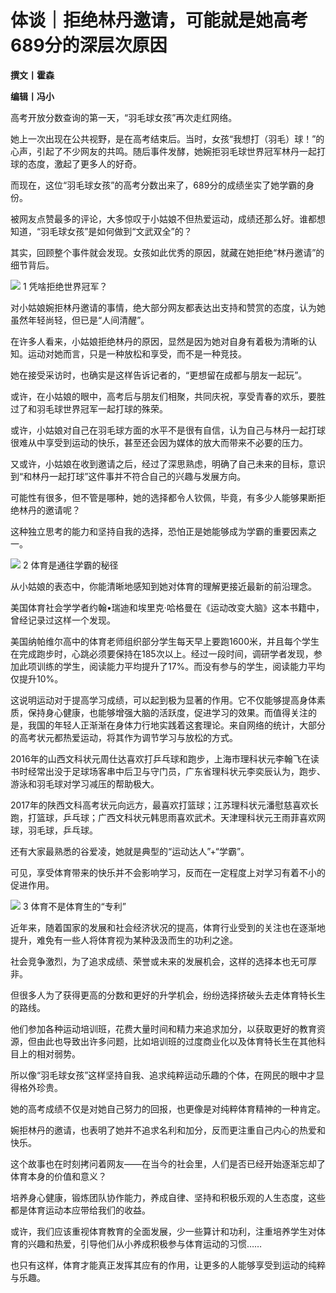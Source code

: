

# 体谈｜拒绝林丹邀请，可能就是她高考689分的深层次原因

**撰文丨霍森**

**编辑丨冯小**

高考开放分数查询的第一天，“羽毛球女孩”再次走红网络。

她上一次出现在公共视野，是在高考结束后。当时，女孩“我想打（羽毛）球！”的心声，引起了不少网友的共鸣。随后事件发酵，她婉拒羽毛球世界冠军林丹一起打球的态度，激起了更多人的好奇。

而现在，这位“羽毛球女孩”的高考分数出来了，689分的成绩坐实了她学霸的身份。

被网友点赞最多的评论，大多惊叹于小姑娘不但热爱运动，成绩还那么好。谁都想知道，“羽毛球女孩”是如何做到“文武双全”的？

其实，回顾整个事件就会发现。女孩如此优秀的原因，就藏在她拒绝“林丹邀请”的细节背后。

![](https://inews.gtimg.com/news_bt/OV7pDVFLfDYUhT_rXf1pb5md7dBksmiLAF59wJlFdYXLgAA/1000)
1 凭啥拒绝世界冠军？

对小姑娘婉拒林丹邀请的事情，绝大部分网友都表达出支持和赞赏的态度，认为她虽然年轻尚轻，但已是“人间清醒”。

在许多人看来，小姑娘拒绝林丹的原因，显然是因为她对自身有着极为清晰的认知。运动对她而言，只是一种放松和享受，而不是一种竞技。

她在接受采访时，也确实是这样告诉记者的，“更想留在成都与朋友一起玩”。

或许，在小姑娘的眼中，高考后与朋友们相聚，共同庆祝，享受青春的欢乐，要胜过了和羽毛球世界冠军一起打球的殊荣。

或许，小姑娘对自己在羽毛球方面的水平不是很有自信，认为自己与林丹一起打球很难从中享受到运动的快乐，甚至还会因为媒体的放大而带来不必要的压力。

又或许，小姑娘在收到邀请之后，经过了深思熟虑，明确了自己未来的目标，意识到“和林丹一起打球”这件事并不符合自己的兴趣与发展方向。

可能性有很多，但不管是哪种，她的选择都令人钦佩，毕竟，有多少人能够果断拒绝林丹的邀请呢？

这种独立思考的能力和坚持自我的选择，恐怕正是她能够成为学霸的重要因素之一。

![](https://inews.gtimg.com/news_bt/OmN8O_fcMa76n0oDypiX82BChjJTScyG7xkD_FsxTEMSUAA/1000)
2 体育是通往学霸的秘径

从小姑娘的表态中，你能清晰地感知到她对体育的理解更接近最新的前沿理念。

美国体育社会学学者约翰•瑞迪和埃里克·哈格曼在《运动改变大脑》这本书籍中，曾经记录过这样一个发现。

美国纳帕维尔高中的体育老师组织部分学生每天早上要跑1600米，并且每个学生在完成跑步时，心跳必须要保持在185次以上。经过一段时间，调研学者发现，参加此项训练的学生，阅读能力平均提升了17%。而没有参与的学生，阅读能力平均仅提升10%。

这说明运动对于提高学习成绩，可以起到极为显著的作用。它不仅能够提高身体素质，保持身心健康，也能够增强大脑的活跃度，促进学习的效果。而值得关注的是，我国的年轻人正渐渐在身体力行地实践着这套理论。来自网络的统计，大部分的高考状元都热爱运动，将其作为调节学习与放松的方式。

2016年的山西文科状元周仕达喜欢打乒乓球和跑步，上海市理科状元李翰飞在读书时经常出没于足球场客串中后卫与守门员，广东省理科状元李奕辰认为，跑步、游泳和羽毛球对学习减压的帮助极大。

2017年的陕西文科高考状元向远方，最喜欢打篮球；江苏理科状元潘慰慈喜欢长跑，打篮球，乒乓球；广西文科状元韩思雨喜欢武术。天津理科状元王雨菲喜欢网球，羽毛球，乒乓球。

还有大家最熟悉的谷爱凌，她就是典型的“运动达人”+“学霸”。

可见，享受体育带来的快乐并不会影响学习，反而在一定程度上对学习有着不小的促进作用。

![](https://inews.gtimg.com/news_bt/O2incyeDWC4Dyykv2syTL520FYHbaF7iDZ-hy-zeVfMswAA/1000)
3 体育不是体育生的“专利”

近年来，随着国家的发展和社会经济状况的提高，体育行业受到的关注也在逐渐地提升，难免有一些人将体育视为某种汲汲而生的功利之途。

社会竞争激烈，为了追求成绩、荣誉或未来的发展机会，这样的选择本也无可厚非。

但很多人为了获得更高的分数和更好的升学机会，纷纷选择挤破头去走体育特长生的路线。

他们参加各种运动培训班，花费大量时间和精力来追求加分，以获取更好的教育资源，但由此也导致出许多问题，比如培训班的过度商业化以及体育特长生在其他科目上的相对弱势。

所以像“羽毛球女孩”这样坚持自我、追求纯粹运动乐趣的个体，在网民的眼中才显得格外珍贵。

她的高考成绩不仅是对她自己努力的回报，也更像是对纯粹体育精神的一种肯定。

婉拒林丹的邀请，也表明了她并不追求名利和加分，反而更注重自己内心的热爱和快乐。

这个故事也在时刻拷问着网友——在当今的社会里，人们是否已经开始逐渐忘却了体育本身的价值和意义？

培养身心健康，锻炼团队协作能力，养成自律、坚持和积极乐观的人生态度，这些都是体育运动本应带给我们的收益。

或许，我们应该重视体育教育的全面发展，少一些算计和功利，注重培养学生对体育的兴趣和热爱，引导他们从小养成积极参与体育运动的习惯……

也只有这样，体育才能真正发挥其应有的作用，让更多的人能够享受到运动的纯粹与乐趣。

